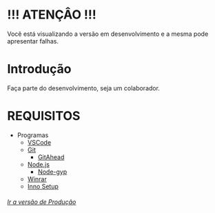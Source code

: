# !!! ATENÇÂO !!!
Você está visualizando a versão em desenvolvimento e a mesma pode apresentar
falhas.

# Introdução
Faça parte do desenvolvimento, seja um colaborador.

# REQUISITOS
- Programas
  - [VSCode]
  - [Git]
    - [GitAhead]
  - [Node.js]
    - [Node-gyp]
  - [Winrar]
  - [Inno Setup]

###### [Ir a versão de Produção]
[Ir a versão de Produção]: https://github.com/GuilhermeSantos001/Webtabs/tree/master
[VSCode]: https://code.visualstudio.com/
[Git]: https://git-scm.com/
[GitAhead]: https://gitahead.github.io/gitahead.com/
[Node.js]: https://nodejs.org/
[Node-gyp]: https://github.com/nodejs/node-gyp#installation
[Winrar]: https://www.win-rar.com
[Inno Setup]: http://www.jrsoftware.org/isdl.php